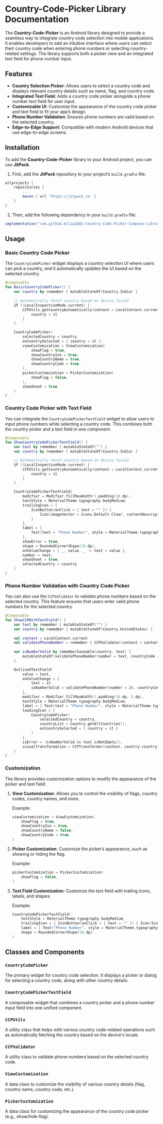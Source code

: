 # Country-Code-Picker Library Documentation

The **Country-Code-Picker** is an Android library designed to provide a seamless way to integrate country code selection into mobile applications. It enables developers to add an intuitive interface where users can select their country code when entering phone numbers or selecting country-related settings. The library supports both a picker view and an integrated text field for phone number input.

## Features

- **Country Selection Picker**: Allows users to select a country code and displays relevant country details such as name, flag, and country code.
- **Integrated Text Field**: Adds a country code picker alongside a phone number text field for user input.
- **Customizable UI**: Customize the appearance of the country code picker and text field to fit your app’s design.
- **Phone Number Validation**: Ensures phone numbers are valid based on the selected country.
- **Edge-to-Edge Support**: Compatible with modern Android devices that use edge-to-edge screens.

## Installation

To add the **Country-Code-Picker** library to your Android project, you can use **JitPack**.

1. First, add the **JitPack** repository to your project’s `build.gradle` file:

```gradle
allprojects {
    repositories {
        ...
        maven { url 'https://jitpack.io' }
    }
}
```

2. Then, add the following dependency in your `build.gradle` file:

```gradle
implementation("com.github.dilip2882:Country-Code-Picker-Compose-Library:1.0.0")
```

## Usage

### Basic Country Code Picker

The `CountryCodePicker` widget displays a country selection UI where users can pick a country, and it automatically updates the UI based on the selected country.

```kotlin
@Composable
fun BasicCountryCodePicker() {
    var country by remember { mutableStateOf(Country.India) }
    
    // Automatically fetch country based on device locale
    if (!LocalInspectionMode.current) {
        CCPUtils.getCountryAutomatically(context = LocalContext.current)?.let {
            country = it
        }
    }

    CountryCodePicker(
        selectedCountry = country,
        onCountrySelected = { country = it },
        viewCustomization = ViewCustomization(
            showFlag = true,
            showCountryIso = true,
            showCountryName = true,
            showCountryCode = true
        ),
        pickerCustomization = PickerCustomization(
            showFlag = false,
        ),
        showSheet = true
    )
}
```

### Country Code Picker with Text Field

You can integrate the `CountryCodePickerTextField` widget to allow users to input phone numbers while selecting a country code. This combines both the country picker and a text field in one component.

```kotlin
@Composable
fun ShowCountryCodePickerTextField() {
    var text by remember { mutableStateOf("") }
    var country by remember { mutableStateOf(Country.India) }

    // Automatically fetch country based on device locale
    if (!LocalInspectionMode.current) {
        CCPUtils.getCountryAutomatically(context = LocalContext.current)?.let {
            country = it
        }
    }

    CountryCodePickerTextField(
        modifier = Modifier.fillMaxWidth().padding(10.dp),
        textStyle = MaterialTheme.typography.bodyMedium,
        trailingIcon = {
            IconButton(onClick = { text = "" }) {
                Icon(imageVector = Icons.Default.Clear, contentDescription = "Clear")
            }
        },
        label = {
            Text(text = "Phone Number", style = MaterialTheme.typography.bodyMedium)
        },
        showError = true,
        shape = RoundedCornerShape(10.dp),
        onValueChange = { _, value, _ -> text = value },
        number = text,
        showSheet = true,
        selectedCountry = country
    )
}
```

### Phone Number Validation with Country Code Picker

You can also use the `CCPValidator` to validate phone numbers based on the selected country. This feature ensures that users enter valid phone numbers for the selected country.

```kotlin
@Composable
fun ShowCCPWithTextField() {
    var text by remember { mutableStateOf("") }
    var country by remember { mutableStateOf(Country.UnitedStates) }
    
    val context = LocalContext.current
    val validatePhoneNumber = remember { CCPValidator(context = context) }
    
    var isNumberValid by rememberSaveable(country, text) {
        mutableStateOf(validatePhoneNumber(number = text, countryCode = country.countryCode))
    }

    OutlinedTextField(
        value = text,
        onValueChange = {
            text = it
            isNumberValid = validatePhoneNumber(number = it, countryCode = country.countryCode)
        },
        modifier = Modifier.fillMaxWidth().padding(16.dp, 5.dp),
        textStyle = MaterialTheme.typography.bodyMedium,
        label = { Text(text = "Phone Number", style = MaterialTheme.typography.bodyMedium) },
        leadingIcon = {
            CountryCodePicker(
                selectedCountry = country,
                countryList = Country.getAllCountries(),
                onCountrySelected = { country = it }
            )
        },
        isError = !isNumberValid && text.isNotEmpty(),
        visualTransformation = CCPTransformer(context, country.countryIso)
    )
}
```

### Customization

The library provides customization options to modify the appearance of the picker and text field:

1. **View Customization**: Allows you to control the visibility of flags, country codes, country names, and more.
   
   Example:

   ```kotlin
   viewCustomization = ViewCustomization(
       showFlag = true,
       showCountryIso = true,
       showCountryName = false,
       showCountryCode = true
   )
   ```

2. **Picker Customization**: Customize the picker’s appearance, such as showing or hiding the flag.

   Example:

   ```kotlin
   pickerCustomization = PickerCustomization(
       showFlag = false,
   )
   ```

3. **Text Field Customization**: Customize the text field with trailing icons, labels, and shapes.

   Example:

   ```kotlin
   CountryCodePickerTextField(
       textStyle = MaterialTheme.typography.bodyMedium,
       trailingIcon = { IconButton(onClick = { text = "" }) { Icon(Icons.Default.Clear, "Clear") } },
       label = { Text("Phone Number", style = MaterialTheme.typography.bodyMedium) },
       shape = RoundedCornerShape(10.dp)
   )
   ```

## Classes and Components

### `CountryCodePicker`
The primary widget for country code selection. It displays a picker or dialog for selecting a country code, along with other country details.

### `CountryCodePickerTextField`
A composable widget that combines a country picker and a phone number input field into one unified component.

### `CCPUtils`
A utility class that helps with various country code-related operations such as automatically fetching the country based on the device's locale.

### `CCPValidator`
A utility class to validate phone numbers based on the selected country code.

### `ViewCustomization`
A data class to customize the visibility of various country details (flag, country name, country code, etc.).

### `PickerCustomization`
A data class for customizing the appearance of the country code picker (e.g., show/hide flag).
